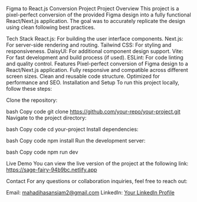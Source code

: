 Figma to React.js Conversion Project
Project Overview
This project is a pixel-perfect conversion of the provided Figma design into a fully functional React/Next.js application. The goal was to accurately replicate the design using clean following best practices.

Tech Stack
React.js: For building the user interface components.
Next.js: For server-side rendering and routing.
Tailwind CSS: For styling and responsiveness.
DaisyUI: For additional component design support.
Vite: For fast development and build process (if used).
ESLint: For code linting and quality control.
Features
Pixel-perfect conversion of Figma design to a React/Next.js application.
Fully responsive and compatible across different screen sizes.
Clean and reusable code structure.
Optimized for performance and SEO.
Installation and Setup
To run this project locally, follow these steps:

Clone the repository:

bash
Copy code
git clone https://github.com/your-repo/your-project.git
Navigate to the project directory:

bash
Copy code
cd your-project
Install dependencies:

bash
Copy code
npm install
Run the development server:

bash
Copy code
npm run dev

Live Demo
You can view the live version of the project at the following link: https://sage-fairy-94b9bc.netlify.app

Contact
For any questions or collaboration inquiries, feel free to reach out:

Email: mahadihasansiam2@gmail.com
LinkedIn: [Your LinkedIn Profile](https://www.linkedin.com/in/hasan-talukder100/)
